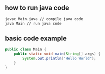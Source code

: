 ## how to run java code

```cmd
javac Main.java // compile java code
java Main // run java code
```

## basic code example

```java
public class Main {
    public static void main(String[] args) {
        System.out.println("Hello World");
    }
}
```
